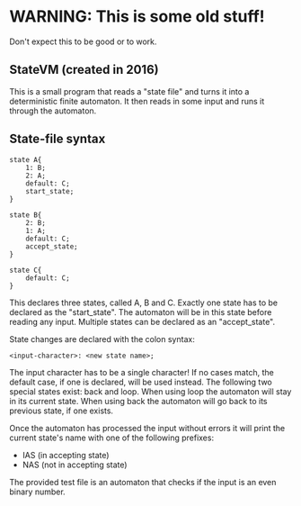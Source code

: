 # WARNING: This is some old stuff!
Don't expect this to be good or to work.

## StateVM (created in 2016)
This is a small program that reads a "state file" and turns it into a deterministic finite automaton.
It then reads in some input and runs it through the automaton.

## State-file syntax

    state A{
        1: B;
        2: A;
        default: C;
        start_state;
    }
    
    state B{
        2: B;
        1: A;
        default: C;
        accept_state;
    }
    
    state C{
        default: C;
    }

This declares three states, called A, B and C.
Exactly one state has to be declared as the "start_state".
The automaton will be in this state before reading any input.
Multiple states can be declared as an "accept_state".

State changes are declared with the colon syntax:

    <input-character>: <new state name>;

The input character has to be a single character!
If no cases match, the default case, if one is declared, will be used instead.
The following two special states exist: back and loop.
When using loop the automaton will stay in its current state.
When using back the automaton will go back to its previous state, if one exists.

Once the automaton has processed the input without errors it will print the current state's name with one of the following prefixes:
- IAS (in accepting state)
- NAS (not in accepting state)

The provided test file is an automaton that checks if the input is an even binary number.